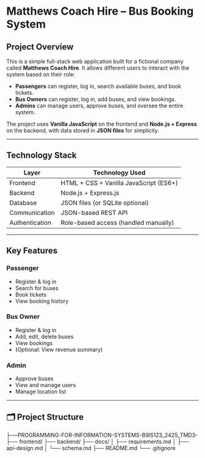 #  Matthews Coach Hire – Bus Booking System

##  Project Overview

This is a simple full-stack web application built for a fictional company called **Matthews Coach Hire**. It allows different users to interact with the system based on their role:

- **Passengers** can register, log in, search available buses, and book tickets.
- **Bus Owners** can register, log in, add buses, and view bookings.
- **Admins** can manage users, approve buses, and oversee the entire system.

The project uses **Vanilla JavaScript** on the frontend and **Node.js + Express** on the backend, with data stored in **JSON files** for simplicity.

---

##  Technology Stack

| Layer       | Technology Used            |
|-------------|-----------------------------|
| Frontend    | HTML + CSS + Vanilla JavaScript (ES6+) |
| Backend     | Node.js + Express.js        |
| Database    | JSON files (or SQLite optional) |
| Communication | JSON-based REST API        |
| Authentication | Role-based access (handled manually) |

---

##  Key Features

###  Passenger
- Register & log in
- Search for buses
- Book tickets
- View booking history

###  Bus Owner
- Register & log in
- Add, edit, delete buses
- View bookings
- (Optional: View revenue summary)

###  Admin
- Approve buses
- View and manage users
- Manage location list

---

## 🗂 Project Structure
├──PROGRAMMING-FOR-INFORMATION-SYSTEMS-B9IS123_2425_TMD3-
    ├── frontend/
    ├── backend/
    ├── docs/
    │ ├── requirements.md
    │ ├── api-design.md
    │ └── schema.md
    ├── README.md
    └── .gitignore